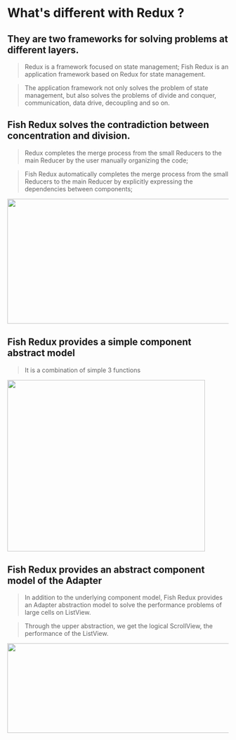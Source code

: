 # What's different with Redux ?

## They are two frameworks for solving problems at different layers.

> Redux is a framework focused on state management; Fish Redux is an application framework based on Redux for state management.

> The application framework not only solves the problem of state management, but also solves the problems of divide and conquer, communication, data drive, decoupling and so on.

## Fish Redux solves the contradiction between concentration and division.

> Redux completes the merge process from the small Reducers to the main Reducer by the user manually organizing the code;

> Fish Redux automatically completes the merge process from the small Reducers to the main Reducer by explicitly expressing the dependencies between components;

<img src="https://img.alicdn.com/tfs/TB1oeXKJYPpK1RjSZFFXXa5PpXa-1976-568.png" width="988px" height="284px">

## Fish Redux provides a simple component abstract model

> It is a combination of simple 3 functions

<img src="https://img.alicdn.com/tfs/TB1vqB2J4YaK1RjSZFnXXa80pXa-900-780.png" width="450px" height="390px">

## Fish Redux provides an abstract component model of the Adapter

> In addition to the underlying component model, Fish Redux provides an Adapter abstraction model to solve the performance problems of large cells on ListView.

> Through the upper abstraction, we get the logical ScrollView, the performance of the ListView.

<img src="https://img.alicdn.com/tfs/TB1x51VJ7PoK1RjSZKbXXX1IXXa-1852-612.png" width="617px" height="204px">
